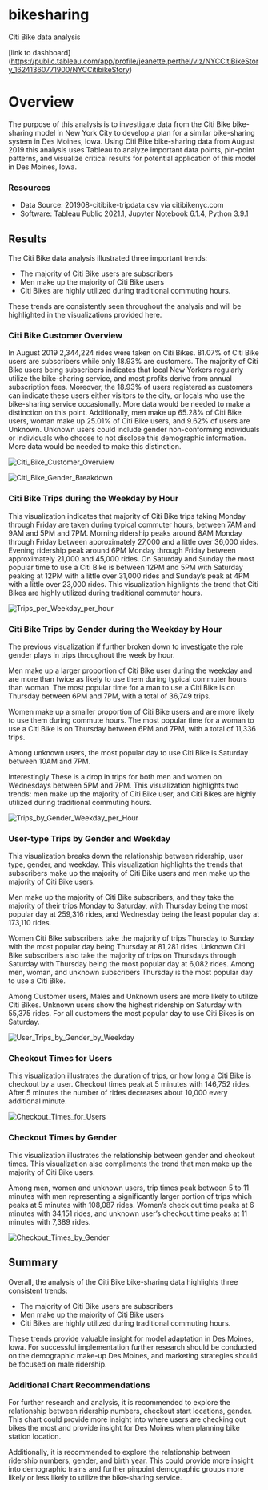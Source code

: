 # bikesharing
Citi Bike data analysis

[link to dashboard] (https://public.tableau.com/app/profile/jeanette.perthel/viz/NYCCitiBikeStory_16241360771900/NYCCitibikeStory)

# Overview

The purpose of this analysis is to investigate data from the Citi Bike bike-sharing model in New York City to develop a plan for a similar bike-sharing system in Des Moines, Iowa. Using Citi Bike bike-sharing data from August 2019 this analysis uses Tableau to analyze important data points, pin-point patterns, and visualize critical results for potential application of this model in Des Moines, Iowa.  

### Resources
-	Data Source: 201908-citibike-tripdata.csv via citibikenyc.com
-	Software: Tableau Public 2021.1, Jupyter Notebook 6.1.4, Python 3.9.1

## Results 

The Citi Bike data analysis illustrated three important trends: 
-	The majority of Citi Bike users are subscribers
-	Men make up the majority of Citi Bike users
-	Citi Bikes are highly utilized during traditional commuting hours. 

These trends are consistently seen throughout the analysis and will be highlighted in the visualizations provided here.

### Citi Bike Customer Overview

In August 2019 2,344,224 rides were taken on Citi Bikes. 81.07% of Citi Bike users are subscribers while only 18.93% are customers. The majority of Citi Bike users being subscribers indicates that local New Yorkers regularly utilize the bike-sharing service, and most profits derive from annual subscription fees. Moreover, the 18.93% of users registered as customers can indicate these users either visitors to the city, or locals who use the bike-sharing service occasionally. More data would be needed to make a distinction on this point. Additionally, men make up 65.28% of Citi Bike users, woman make up 25.01% of Citi Bike users, and 9.62% of users are Unknown. Unknown users could include gender non-conforming individuals or individuals who choose to not disclose this demographic information. More data would be needed to make this distinction.

![Citi_Bike_Customer_Overview](/Resources/Citi_Bike_Customer_Overview.png)

![Citi_Bike_Gender_Breakdown](/Resources/Citi_Bike_Gender_Breakdown.png)



### Citi Bike Trips during the Weekday by Hour

This visualization indicates that majority of Citi Bike trips taking Monday through Friday are taken during typical commuter hours, between 7AM and 9AM and 5PM and 7PM. Morning ridership peaks around 8AM Monday through Friday between approximately 27,000 and a little over 36,000 rides. Evening ridership peak around 6PM Monday through Friday between approximately 21,000 and 45,000 rides. On Saturday and Sunday the most popular time to use a Citi Bike is between 12PM and 5PM with Saturday peaking at 12PM with a little over 31,000 rides and Sunday’s peak at 4PM with a little over 23,000 rides. This visualization highlights the trend that Citi Bikes are highly utilized during traditional commuter hours.

![Trips_per_Weekday_per_hour](/Resources/Trips_per_Weekday_per_hour.png)

### Citi Bike Trips by Gender during the Weekday by Hour

The previous visualization if further broken down to investigate the role gender plays in trips throughout the week by hour. 

Men make up a larger proportion of Citi Bike user during the weekday and are more than twice as likely to use them during typical commuter hours than woman. The most popular time for a man to use a Citi Bike is on Thursday between 6PM and 7PM, with a total of 36,749 trips. 

Women make up a smaller proportion of Citi Bike users and are more likely to use them during commute hours. The most popular time for a woman to use a Citi Bike is on Thursday between 6PM and 7PM, with a total of 11,336 trips. 

Among unknown users, the most popular day to use Citi Bike is Saturday between 10AM and 7PM.

Interestingly These is a drop in trips for both men and women on Wednesdays between 5PM and 7PM. This visualization highlights two trends: men make up the majority of Citi Bike user, and Citi Bikes are highly utilized during traditional commuting hours. 

![Trips_by_Gender_Weekday_per_Hour](/Resources/Trips_by_Gender_Weekday_per_Hour.png)

### User-type Trips by Gender and Weekday

This visualization breaks down the relationship between ridership, user type, gender, and weekday. This visualization highlights the trends that subscribers make up the majority of Citi Bike users and men make up the majority of Citi Bike users.

Men make up the majority of Citi Bike subscribers, and they take the majority of their trips Monday to Saturday, with Thursday being the most popular day at 259,316 rides, and Wednesday being the least popular day at 173,110 rides.

Women Citi Bike subscribers take the majority of trips Thursday to Sunday with the most popular day being Thursday at 81,281 rides. 
Unknown Citi Bike subscribers also take the majority of trips on Thursdays through Saturday with Thursday being the most popular day at 6,082 rides. Among men, woman, and unknown subscribers Thursday is the most popular day to use a Citi Bike.

Among Customer users, Males and Unknown users are more likely to utilize Citi Bikes. Unknown users show the highest ridership on Saturday with 55,375 rides. For all customers the most popular day to use Citi Bikes is on Saturday.


![User_Trips_by_Gender_by_Weekday](/Resources/User_Trips_by_Gender_by_Weekday.png)

### Checkout Times for Users

This visualization illustrates the duration of trips, or how long a Citi Bike is checkout by a user. Checkout times peak at 5 minutes with 146,752 rides. After 5 minutes the number of rides decreases about 10,000 every additional minute.

![Checkout_Times_for_Users](/Resources/Checkout_Times_for_Users.png)

### Checkout Times by Gender 

This visualization illustrates the relationship between gender and checkout times. This visualization also compliments the trend that men make up the majority of Citi Bike users.

Among men, women and unknown users, trip times peak between 5 to 11 minutes with men representing a significantly larger portion of trips which peaks at 5 minutes with 108,087 rides. Women’s check out time peaks at 6 minutes with 34,151 rides, and unknown user’s checkout time peaks at 11 minutes with 7,389 rides. 

![Checkout_Times_by_Gender](/Resources/Checkout_Times_by_Gender.png)


## Summary

Overall, the analysis of the Citi Bike bike-sharing data highlights three consistent trends: 
-	The majority of Citi Bike users are subscribers
-	Men make up the majority of Citi Bike users
-	Citi Bikes are highly utilized during traditional commuting hours. 

These trends provide valuable insight for model adaptation in Des Moines, Iowa. For successful implementation further research should be conducted on the demographic make-up Des Moines, and marketing strategies should be focused on male ridership. 

### Additional Chart Recommendations

For further research and analysis, it is recommended to explore the relationship between ridership numbers, checkout start locations, gender. This chart could provide more insight into where users are checking out bikes the most and provide insight for Des Moines when planning bike station location. 

Additionally, it is recommended to explore the relationship between ridership numbers, gender, and birth year. This could provide more insight into demographic trains and further pinpoint demographic groups more likely or less likely to utilize the bike-sharing service. 
